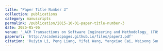 ```yaml
---
title: "Paper Title Number 3"
collection: publications
category: manuscripts
permalink: /publication/2015-10-01-paper-title-number-3
date: 2025-05-06
venue: '_ACM Transactions on Software Engineering and Methodology_ (TOSEM, Under Review)'
paperurl: 'http://academicpages.github.io/files/paper3.pdf'
citation: 'Ruiyin Li, Peng Liang, Yifei Wang, Yangxiao Cai, Weisong Sun, and Zengyang Li. 2025. Unveiling the Role of ChatGPT in Software Development: Insights from Developer-ChatGPT Interactions on GitHub. <i>arXiv preprint arXiv:2505.03901</i> (2025).'
---
```

